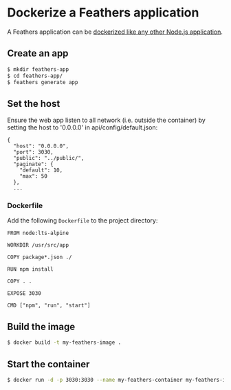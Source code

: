 # Dockerize a Feathers application

A Feathers application can be [dockerized like any other Node.js application](https://nodejs.org/en/docs/guides/nodejs-docker-webapp/).

## Create an app

```sh
$ mkdir feathers-app
$ cd feathers-app/
$ feathers generate app
```

## Set the host

Ensure the web app listen to all network (i.e. outside the container) by setting the host to '0.0.0.0' in api/config/default.json:

```
{
  "host": "0.0.0.0",
  "port": 3030,
  "public": "../public/",
  "paginate": {
    "default": 10,
    "max": 50
  },
  ...
```

### Dockerfile

Add the following `Dockerfile` to the project directory:

```
FROM node:lts-alpine

WORKDIR /usr/src/app

COPY package*.json ./

RUN npm install

COPY . .

EXPOSE 3030

CMD ["npm", "run", "start"]
```

## Build the image

```sh
$ docker build -t my-feathers-image .
```

## Start the container

```sh
$ docker run -d -p 3030:3030 --name my-feathers-container my-feathers-image 
```

